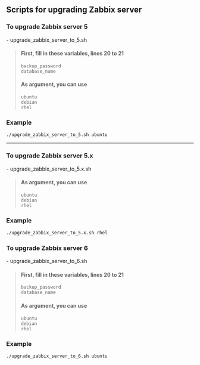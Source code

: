 ## Scripts for upgrading Zabbix server

### To upgrade Zabbix server 5

\- upgrade_zabbix_server_to_5.sh

> #### First, fill in these variables, lines 20 to 21
>
> `backup_password`  
> `database_name`  
>
> #### As argument, you can use
>
> `ubuntu`  
> `debian`  
> `rhel`

### Example

```bash
./upgrade_zabbix_server_to_5.sh ubuntu
```

***

### To upgrade Zabbix server 5.x

\- upgrade_zabbix_server_to_5.x.sh  

> #### As argument, you can use
>
> `ubuntu`  
> `debian`  
> `rhel`

### Example

```bash
./upgrade_zabbix_server_to_5.x.sh rhel
```


### To upgrade Zabbix server 6

\- upgrade_zabbix_server_to_6.sh

> #### First, fill in these variables, lines 20 to 21
>
> `backup_password`  
> `database_name`  
>
> #### As argument, you can use
>
> `ubuntu`  
> `debian`  
> `rhel`

### Example

```bash
./upgrade_zabbix_server_to_6.sh ubuntu
```
